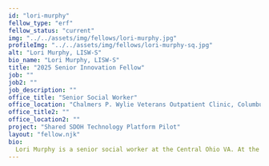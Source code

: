 ```yaml
---
id: "lori-murphy"
fellow_type: "erf"
fellow_status: "current"
img: "../../assets/img/fellows/lori-murphy.jpg"
profileImg: "../../assets/img/fellows/lori-murphy-sq.jpg"
alt: "Lori Murphy, LISW-S"
bio_name: "Lori Murphy, LISW-S"
title: "2025 Senior Innovation Fellow"
job: ""
job2: ""
job_description: ""
office_title: "Senior Social Worker"
office_location: "Chalmers P. Wylie Veterans Outpatient Clinic, Columbus, Ohio"
office_title2: ""
office_location2: ""
project: "Shared SDOH Technology Platform Pilot"
layout: "fellow.njk"
bio:
  Lori Murphy is a senior social worker at the Central Ohio VA. At the start of the COVID pandemic, she and 7 other Volunteer Service Specialists and Social Workers developed and implemented VA's Compassionate Contact Corps social prescription program with a goal to reduce Veteran loneliness. Murphy was a VA Diffusion of Excellence Shark Tank Winner in 2021 which helped her to replicate the program from its 8 original sites to 117 and growing. She has been a champion for increasing awareness and education about loneliness, its impact on health, and social prescribing as a solution. Murphy was also selected for the 2024 and 2025 VA Innovation Fellowships and is leading a multi-site pilot of a Social Driver of Health (SDOH) Information Exchange Platform, with the goal to transform VA SDOH care delivery into a more modern, efficient, collaborative approach. Murphy is a 2024 Service to the Citizen Award Recipient.
---
```

